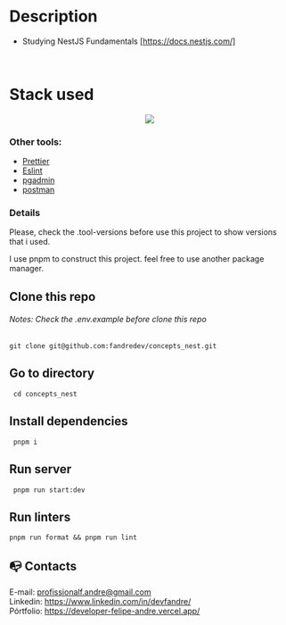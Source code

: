 # Description

- Studying NestJS Fundamentals [https://docs.nestjs.com/]

  <br>

# Stack used

<p align="center">
  <a href="https://go-skill-icons.vercel.app/">
    <img src="https://go-skill-icons.vercel.app/api/icons?i=typescript,nestjs,nodejs,postgresql,jest,pnpm,git" />
  </a>
</p>

### Other tools:

- [Prettier](https://eslint.org/)
- [Eslint](https://prettier.io/)
- [pgadmin](https://www.pgadmin.org/download/)
- [postman](https://www.postman.com/)

### Details

Please, check the .tool-versions before use this project to show versions that i used.

I use pnpm to construct this project. feel free to use another package manager.

## Clone this repo

###### Notes: Check the .env.example before clone this repo

```
git clone git@github.com:fandredev/concepts_nest.git
```

## Go to directory

```
 cd concepts_nest
```

## Install dependencies

```
 pnpm i
```

## Run server

```
 pnpm run start:dev
```

## Run linters

```
pnpm run format && pnpm run lint
```

## :mailbox_with_no_mail: Contacts

E-mail: profissionalf.andre@gmail.com<br>
Linkedin: https://www.linkedin.com/in/devfandre/<br>
Pórtfolio: https://developer-felipe-andre.vercel.app/<br>
